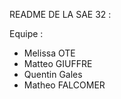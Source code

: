 README DE LA SAE 32 : 

Equipe : 
 - Melissa OTE
 - Matteo GIUFFRE
 - Quentin Gales
 - Matheo FALCOMER

